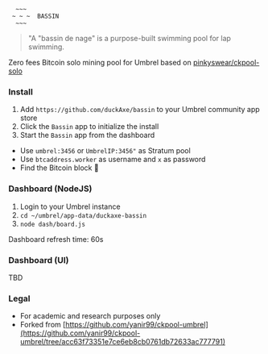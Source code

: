 ```
  ~~~
 ~ ~ ~  BASSIN
  ~~~
```

> "A "bassin de nage" is a purpose-built swimming pool for lap swimming.

Zero fees Bitcoin solo mining pool for Umbrel based on [pinkyswear/ckpool-solo](https://hub.docker.com/r/pinkyswear/ckpool-solo)

### Install

1. Add `https://github.com/duckAxe/bassin` to your Umbrel community app store
2. Click the `Bassin` app to initialize the install
3. Start the `Bassin` app from the dashboard


* Use `umbrel:3456` or `UmbrelIP:3456"` as Stratum pool
* Use `btcaddress.worker` as username and `x` as password
* Find the Bitcoin block 🎉


### Dashboard (NodeJS)

1. Login to your Umbrel instance
2. `cd ~/umbrel/app-data/duckaxe-bassin`
3. `node dash/board.js`

Dashboard refresh time: 60s


### Dashboard (UI)

TBD


### Legal
* For academic and research purposes only
* Forked from [https://github.com/yanir99/ckpool-umbrel](https://github.com/yanir99/ckpool-umbrel/tree/acc63f73351e7ce6eb8cb0761db72633ac777791)
